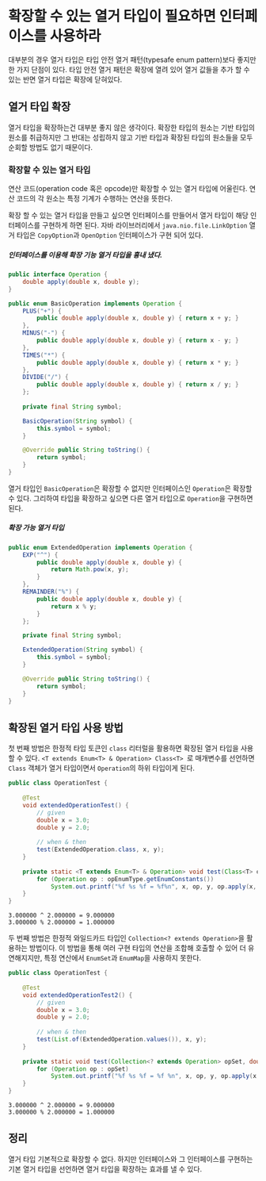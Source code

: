 # 확장할 수 있는 열거 타입이 필요하면 인터페이스를 사용하라

대부분의 경우 열거 타입은 타입 안전 열거 패턴(typesafe enum pattern)보다 좋지만 한 가지 단점이 있다. 타입 안전 열거 패턴은 확장에 열려 있어 열거 값들을 추가 할 수 있는 반면 열거 타입은 확장에 닫혀있다.

## 열거 타입 확장

열거 타입을 확장하는건 대부분 좋지 않은 생각이다. 확장한 타입의 원소는 기반 타입의 원소를 취급하지만 그 반대는 성립하지 않고 기반 타입과 확장된 타입의 원소들을 모두 순회할 방법도 없기 때문이다.

### 확장할 수 있는 열거 타입

연산 코드(operation code 혹은 opcode)만 확장할 수 있는 열거 타입에 어울린다. 연산 코드의 각 원소는 특정 기계가 수행하는 연산을 뜻한다.

확장 할 수 있는 열거 타입을 만들고 싶으면 인터페이스를 만들어서 열거 타입이 해당 인터페이스를 구현하게 하면 된다. 자바 라이브러리에서 `java.nio.file.LinkOption` 열거 타입은 `CopyOption`과 `OpenOption` 인터페이스가 구현 되어 있다.

##### 인터페이스를 이용해 확장 기능 열거 타입을 흉내 냈다.

```java
public interface Operation {
	double apply(double x, double y);
}
```

```java
public enum BasicOperation implements Operation {
	PLUS("+") {
		public double apply(double x, double y) { return x + y; }
	},
	MINUS("-") {
		public double apply(double x, double y) { return x - y; }
	},
	TIMES("*") {
		public double apply(double x, double y) { return x * y; }
	},
	DIVIDE("/") {
		public double apply(double x, double y) { return x / y; }
	};
	
	private final String symbol;

	BasicOperation(String symbol) {
		this.symbol = symbol;
	}

	@Override public String toString() {
		return symbol;
	}
}
```

열거 타입인 `BasicOperation`은 확장할 수 없지만 인터페이스인 `Operation`은 확장할 수 있다. 그리하여 타입을 확장하고 싶으면 다른 열거 타입으로 `Operation`을 구현하면 된다.

##### 확장 가능 열거 타입

```java
public enum ExtendedOperation implements Operation {
	EXP("^") {
		public double apply(double x, double y) {
			return Math.pow(x, y);
		}
	},
	REMAINDER("%") {
		public double apply(double x, double y) {
			return x % y;
		}
	};

	private final String symbol;

	ExtendedOperation(String symbol) {
		this.symbol = symbol;
	}

	@Override public String toString() {
		return symbol;
	}
}
```

## 확장된 열거 타입 사용 방법

첫 번째 방법은 한정적 타입 토큰인 `class` 리터럴을 활용하면 확장된 열거 타입을 사용할 수 있다. `<T extends Enum<T> & Operation> Class<T> `로 매개변수를 선언하면 `Class` 객체가 열거 타입이면서 `Operation`의 하위 타입이게 된다.

```java
public class OperationTest {  
  
    @Test  
    void extendedOperationTest() {  
        // given  
        double x = 3.0;  
        double y = 2.0;  
  
        // when & then  
        test(ExtendedOperation.class, x, y);  
    }  
  
    private static <T extends Enum<T> & Operation> void test(Class<T> opEnumType, double x, double y) {  
        for (Operation op : opEnumType.getEnumConstants())  
            System.out.printf("%f %s %f = %f%n", x, op, y, op.apply(x, y));  
    }  
}
```

```
3.000000 ^ 2.000000 = 9.000000
3.000000 % 2.000000 = 1.000000
```

두 번째 방법은 한정적 와일드카드 타입인 `Collection<? extends Operation>`을 활용하는 방법이다. 이 방법을 통해 여러 구현 타입의 연산을 조합해 호출할 수 있어 더 유연해지지만, 특정 연산에서 `EnumSet`과 `EnumMap`을 사용하지 못한다.

```java
public class OperationTest {  
  
    @Test  
    void extendedOperationTest2() {  
        // given  
        double x = 3.0;  
        double y = 2.0;  
  
        // when & then  
        test(List.of(ExtendedOperation.values()), x, y);  
    }  
  
    private static void test(Collection<? extends Operation> opSet, double x, double y) {  
        for (Operation op : opSet)  
            System.out.printf("%f %s %f = %f %n", x, op, y, op.apply(x, y));  
    }
}
```

```
3.000000 ^ 2.000000 = 9.000000 
3.000000 % 2.000000 = 1.000000 
```

## 정리

열거 타입 기본적으로 확장할 수 없다. 하지만 인터페이스와 그 인터페이스를 구현하는 기본 열거 타입을 선언하면 열거 타입을 확장하는 효과를 낼 수 있다.